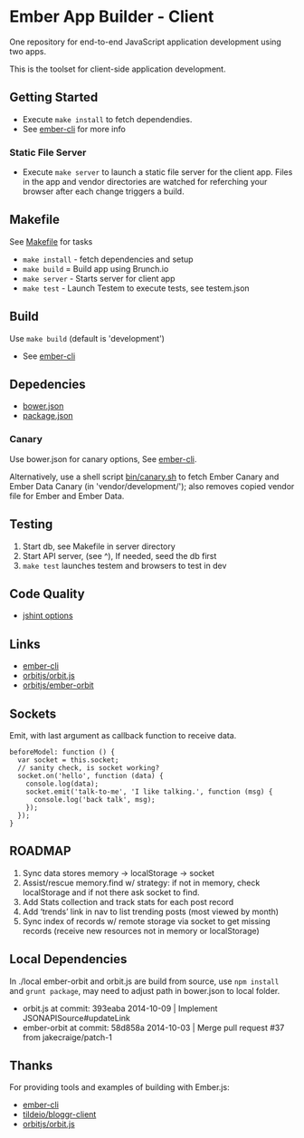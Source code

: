 # Ember App Builder - Client

One repository for end-to-end JavaScript application development using two apps.

This is the toolset for client-side application development.


## Getting Started

* Execute `make install` to fetch dependendies.
* See [ember-cli] for more info

[ember-cli]: http://ember-cli.com


### Static File Server

* Execute `make server` to launch a static file server for the client
  app. Files in the app and vendor directories are watched for
  referching your browser after each change triggers a build.


## Makefile

See [Makefile](Makefile) for tasks

* `make install` - fetch dependencies and setup
* `make build` = Build app using Brunch.io
* `make server` - Starts server for client app
* `make test` - Launch Testem to execute tests, see testem.json


## Build

Use `make build` (default is 'development')

* See [ember-cli]


## Depedencies

* [bower.json](bower.json)
* [package.json](package.json)


### Canary

Use bower.json for canary options, See [ember-cli].

Alternatively, use a shell script [bin/canary.sh](bin/canary.sh) to fetch Ember
Canary and Ember Data Canary (in 'vendor/development/'); also removes copied
vendor file for Ember and Ember Data.


## Testing

1. Start db, see Makefile in server directory
1. Start API server, (see ^), If needed, seed the db first
1. `make test` launches testem and browsers to test in dev


## Code Quality

* [jshint options]

[jshint options]: http://jshint.com/docs/options/


## Links

* [ember-cli]
* [orbitjs/orbit.js]
* [orbitjs/ember-orbit]

[orbitjs/orbit.js]: https://github.com/orbitjs/orbit.js
[orbitjs/ember-orbit]: https://github.com/orbitjs/ember-orbit


## Sockets

Emit, with last argument as callback function to receive data.

    beforeModel: function () {
      var socket = this.socket;
      // sanity check, is socket working?
      socket.on('hello', function (data) {
        console.log(data);
        socket.emit('talk-to-me', 'I like talking.', function (msg) {
          console.log('back talk', msg);
        });
      });
    }


## ROADMAP

1. Sync data stores memory -> localStorage -> socket
2. Assist/rescue memory.find w/ strategy: if not in memory, 
   check localStorage and if not there ask socket to find.
3. Add Stats collection and track stats for each post record
4. Add ‘trends’ link in nav to list trending posts (most viewed by month)
5. Sync index of records w/ remote storage via socket to get missing records
   (receive new resources not in memory or localStorage)


## Local Dependencies

In ./local ember-orbit and orbit.js are build from source, use `npm install`
and `grunt package`, may need to adjust path in bower.json to local folder.

* orbit.js at commit: 393eaba 2014-10-09 | Implement JSONAPISource#updateLink
* ember-orbit at commit: 58d858a 2014-10-03 | Merge pull request #37 from jakecraige/patch-1


## Thanks

For providing tools and examples of building with Ember.js:

* [ember-cli]
* [tildeio/bloggr-client]
* [orbitjs/orbit.js]

[tildeio/bloggr-client]: https://github.com/tildeio/bloggr-client
